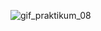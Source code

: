 ![gif_praktikum_08](https://github.com/ilhamydn17/2141720091-mobile-2023/assets/88663672/96222e95-4426-4ab7-8002-1b8211b4b697)
